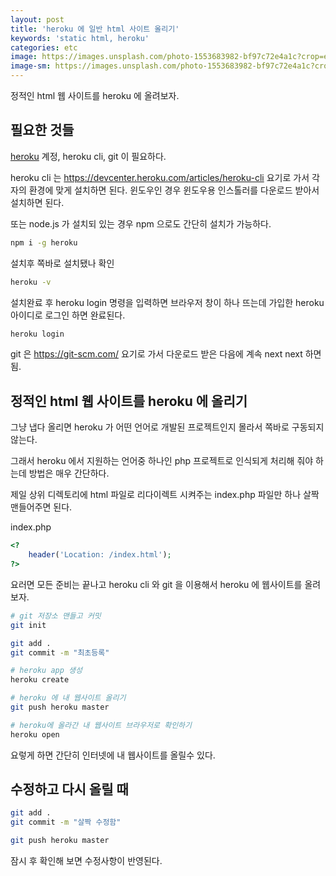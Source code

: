 ```yaml
---
layout: post
title: 'heroku 에 일반 html 사이트 올리기'
keywords: 'static html, heroku'
categories: etc
image: https://images.unsplash.com/photo-1553683982-bf97c72e4a1c?crop=entropy&cs=tinysrgb&fit=crop&fm=jpg&h=1200&ixid=eyJhcHBfaWQiOjF9&ixlib=rb-1.2.1&q=80&w=2000
image-sm: https://images.unsplash.com/photo-1553683982-bf97c72e4a1c?crop=entropy&cs=tinysrgb&fit=crop&fm=jpg&h=1200&ixid=eyJhcHBfaWQiOjF9&ixlib=rb-1.2.1&q=80&w=2000
---
```


정적인 html 웹 사이트를 heroku 에 올려보자.

## 필요한 것들

[heroku](https://www.heroku.com) 계정, heroku cli, git 이 필요하다.

heroku cli 는 <https://devcenter.heroku.com/articles/heroku-cli> 요기로 가서 각자의 환경에 맞게 설치하면 된다. 윈도우인 경우 윈도우용 인스톨러를 다운로드 받아서 설치하면 된다.

또는 node.js 가 설치되 있는 경우 npm 으로도 간단히 설치가 가능하다.

```bash
npm i -g heroku
```

설치후 쪽바로 설치됐나 확인

```bash
heroku -v
```

설치완료 후 heroku login 명령을 입력하면 브라우저 창이 하나 뜨는데 가입한 heroku 아이디로 로그인 하면 완료된다.

```bash
heroku login
```

git 은 <https://git-scm.com/> 요기로 가서 다운로드 받은 다음에 계속 next next 하면 됨.

<ins class="adsbygoogle"
     style="display:block; text-align:center;"
     data-ad-layout="in-article"
     data-ad-format="fluid"
     data-ad-client="ca-pub-7073298118440059"
     data-ad-slot="8400970402"></ins>

<script>
     (adsbygoogle = window.adsbygoogle || []).push({});
</script>

## 정적인 html 웹 사이트를 heroku 에 올리기

그냥 냅다 올리면 heroku 가 어떤 언어로 개발된 프로젝트인지 몰라서 쪽바로 구동되지 않는다.

그래서 heroku 에서 지원하는 언어중 하나인 php 프로젝트로 인식되게 처리해 줘야 하는데 방법은 매우 간단하다.

제일 상위 디렉토리에 html 파일로 리다이렉트 시켜주는 index.php 파일만 하나 살짝 맨들어주면 된다.

index.php

```php
<?
    header('Location: /index.html');
?>
```

요러면 모든 준비는 끝나고 heroku cli 와 git 을 이용해서 heroku 에 웹사이트를 올려보자.

```bash
# git 저장소 맨들고 커밋
git init

git add .
git commit -m "최초등록"

# heroku app 생성
heroku create

# heroku 에 내 웹사이트 올리기
git push heroku master

# heroku에 올라간 내 웹사이트 브라우저로 확인하기
heroku open
```

요렇게 하면 간단히 인터넷에 내 웹사이트를 올릴수 있다.

## 수정하고 다시 올릴 때

```bash
git add .
git commit -m "살짝 수정함"

git push heroku master
```

잠시 후 확인해 보면 수정사항이 반영된다.
